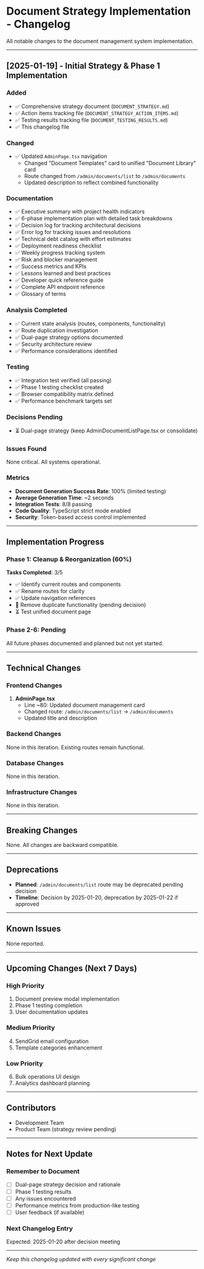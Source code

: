 # Document Strategy Implementation - Changelog

All notable changes to the document management system implementation.

---

## [2025-01-19] - Initial Strategy & Phase 1 Implementation

### Added
- ✅ Comprehensive strategy document (`DOCUMENT_STRATEGY.md`)
- ✅ Action items tracking file (`DOCUMENT_STRATEGY_ACTION_ITEMS.md`)
- ✅ Testing results tracking file (`DOCUMENT_TESTING_RESULTS.md`)
- ✅ This changelog file

### Changed
- ✅ Updated `AdminPage.tsx` navigation
  - Changed "Document Templates" card to unified "Document Library" card
  - Route changed from `/admin/documents/list` to `/admin/documents`
  - Updated description to reflect combined functionality

### Documentation
- ✅ Executive summary with project health indicators
- ✅ 6-phase implementation plan with detailed task breakdowns
- ✅ Decision log for tracking architectural decisions
- ✅ Error log for tracking issues and resolutions
- ✅ Technical debt catalog with effort estimates
- ✅ Deployment readiness checklist
- ✅ Weekly progress tracking system
- ✅ Risk and blocker management
- ✅ Success metrics and KPIs
- ✅ Lessons learned and best practices
- ✅ Developer quick reference guide
- ✅ Complete API endpoint reference
- ✅ Glossary of terms

### Analysis Completed
- ✅ Current state analysis (routes, components, functionality)
- ✅ Route duplication investigation
- ✅ Dual-page strategy options documented
- ✅ Security architecture review
- ✅ Performance considerations identified

### Testing
- ✅ Integration test verified (all passing)
- ✅ Phase 1 testing checklist created
- ✅ Browser compatibility matrix defined
- ✅ Performance benchmark targets set

### Decisions Pending
- ⏳ Dual-page strategy (keep AdminDocumentListPage.tsx or consolidate)

### Issues Found
None critical. All systems operational.

### Metrics
- **Document Generation Success Rate**: 100% (limited testing)
- **Average Generation Time**: ~2 seconds
- **Integration Tests**: 8/8 passing
- **Code Quality**: TypeScript strict mode enabled
- **Security**: Token-based access control implemented

---

## Implementation Progress

### Phase 1: Cleanup & Reorganization (60%)
**Tasks Completed**: 3/5
- ✅ Identify current routes and components
- ✅ Rename routes for clarity
- ✅ Update navigation references
- 🔄 Remove duplicate functionality (pending decision)
- ⏳ Test unified document page

### Phase 2-6: Pending
All future phases documented and planned but not yet started.

---

## Technical Changes

### Frontend Changes
1. **AdminPage.tsx**
   - Line ~80: Updated document management card
   - Changed route: `/admin/documents/list` → `/admin/documents`
   - Updated title and description

### Backend Changes
None in this iteration. Existing routes remain functional.

### Database Changes
None in this iteration.

### Infrastructure Changes
None in this iteration.

---

## Breaking Changes
None. All changes are backward compatible.

---

## Deprecations
- **Planned**: `/admin/documents/list` route may be deprecated pending decision
- **Timeline**: Decision by 2025-01-20, deprecation by 2025-01-22 if approved

---

## Known Issues
None reported.

---

## Upcoming Changes (Next 7 Days)

### High Priority
1. Document preview modal implementation
2. Phase 1 testing completion
3. User documentation updates

### Medium Priority
4. SendGrid email configuration
5. Template categories enhancement

### Low Priority
6. Bulk operations UI design
7. Analytics dashboard planning

---

## Contributors
- Development Team
- Product Team (strategy review pending)

---

## Notes for Next Update

### Remember to Document
- [ ] Dual-page strategy decision and rationale
- [ ] Phase 1 testing results
- [ ] Any issues encountered
- [ ] Performance metrics from production-like testing
- [ ] User feedback (if available)

### Next Changelog Entry
Expected: 2025-01-20 after decision meeting

---

*Keep this changelog updated with every significant change*